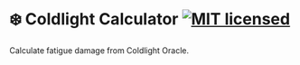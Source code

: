 # ❄️ Coldlight Calculator  [![MIT licensed](https://img.shields.io/badge/license-MIT-blue.svg)](https://raw.githubusercontent.com/lirien/emoji-jam/master/LICENSE.md)
Calculate fatigue damage from Coldlight Oracle.
